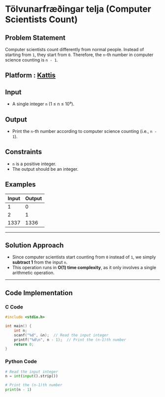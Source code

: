 # Tölvunarfræðingar telja (Computer Scientists Count)

## **Problem Statement**
Computer scientists count differently from normal people. Instead of starting from `1`, they start from `0`. Therefore, the `n`-th number in computer science counting is `n - 1`.

## Platform : [Kattis](https://open.kattis.com/problems/tolvunarfraedingartelja)

## **Input**
- A single integer `n` (1 ≤ n ≤ 10⁹).

## **Output**
- Print the `n`-th number according to computer science counting (i.e., `n - 1`).

## **Constraints**
- `n` is a positive integer.
- The output should be an integer.

## **Examples**
| Input    | Output |
| -------- | ------- |
| 1  | 0    |
| 2 | 1 |
| 1337 | 1336 |
---

## **Solution Approach**
- Since computer scientists start counting from `0` instead of `1`, we simply **subtract 1** from the input `n`.
- This operation runs in **O(1) time complexity**, as it only involves a single arithmetic operation.

---

## **Code Implementation**

### **C Code**
```c
#include <stdio.h>

int main() {
    int n;
    scanf("%d", &n);  // Read the input integer
    printf("%d\n", n - 1);  // Print the (n-1)th number
    return 0;
}
```

### **Python Code**
```python
# Read the input integer
n = int(input().strip())

# Print the (n-1)th number
print(n - 1)
```
